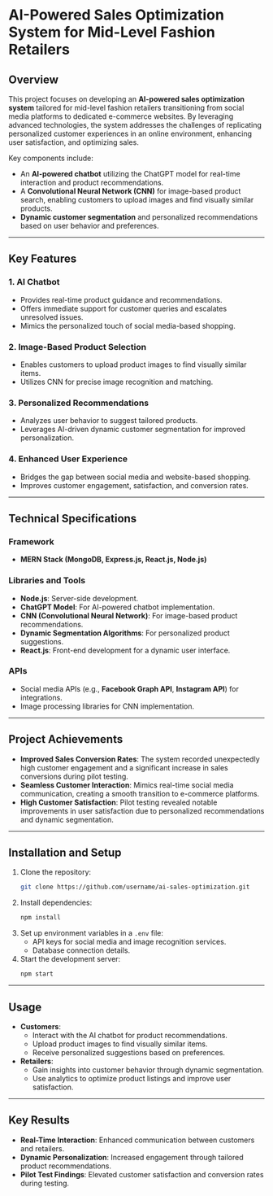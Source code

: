 
# AI-Powered Sales Optimization System for Mid-Level Fashion Retailers

## Overview
This project focuses on developing an **AI-powered sales optimization system** tailored for mid-level fashion retailers transitioning from social media platforms to dedicated e-commerce websites. By leveraging advanced technologies, the system addresses the challenges of replicating personalized customer experiences in an online environment, enhancing user satisfaction, and optimizing sales.

Key components include:
- An **AI-powered chatbot** utilizing the ChatGPT model for real-time interaction and product recommendations.
- A **Convolutional Neural Network (CNN)** for image-based product search, enabling customers to upload images and find visually similar products.
- **Dynamic customer segmentation** and personalized recommendations based on user behavior and preferences.

---

## Key Features
### 1. **AI Chatbot**
- Provides real-time product guidance and recommendations.
- Offers immediate support for customer queries and escalates unresolved issues.
- Mimics the personalized touch of social media-based shopping.

### 2. **Image-Based Product Selection**
- Enables customers to upload product images to find visually similar items.
- Utilizes CNN for precise image recognition and matching.

### 3. **Personalized Recommendations**
- Analyzes user behavior to suggest tailored products.
- Leverages AI-driven dynamic customer segmentation for improved personalization.

### 4. **Enhanced User Experience**
- Bridges the gap between social media and website-based shopping.
- Improves customer engagement, satisfaction, and conversion rates.

---

## Technical Specifications
### **Framework**
- **MERN Stack (MongoDB, Express.js, React.js, Node.js)**

### **Libraries and Tools**
- **Node.js**: Server-side development.
- **ChatGPT Model**: For AI-powered chatbot implementation.
- **CNN (Convolutional Neural Network)**: For image-based product recommendations.
- **Dynamic Segmentation Algorithms**: For personalized product suggestions.
- **React.js**: Front-end development for a dynamic user interface.

### **APIs**
- Social media APIs (e.g., **Facebook Graph API**, **Instagram API**) for integrations.
- Image processing libraries for CNN implementation.

---

## Project Achievements
- **Improved Sales Conversion Rates**: The system recorded unexpectedly high customer engagement and a significant increase in sales conversions during pilot testing.
- **Seamless Customer Interaction**: Mimics real-time social media communication, creating a smooth transition to e-commerce platforms.
- **High Customer Satisfaction**: Pilot testing revealed notable improvements in user satisfaction due to personalized recommendations and dynamic segmentation.

---

## Installation and Setup
1. Clone the repository:
   ```bash
   git clone https://github.com/username/ai-sales-optimization.git
   ```
2. Install dependencies:
   ```bash
   npm install
   ```
3. Set up environment variables in a `.env` file:
   - API keys for social media and image recognition services.
   - Database connection details.
4. Start the development server:
   ```bash
   npm start
   ```

---

## Usage
- **Customers**:
  - Interact with the AI chatbot for product recommendations.
  - Upload product images to find visually similar items.
  - Receive personalized suggestions based on preferences.
- **Retailers**:
  - Gain insights into customer behavior through dynamic segmentation.
  - Use analytics to optimize product listings and improve user satisfaction.

---

## Key Results
- **Real-Time Interaction**: Enhanced communication between customers and retailers.
- **Dynamic Personalization**: Increased engagement through tailored product recommendations.
- **Pilot Test Findings**: Elevated customer satisfaction and conversion rates during testing.

